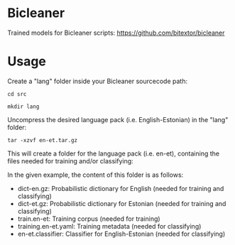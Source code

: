 # Bicleaner

Trained models for Bicleaner scripts: https://github.com/bitextor/bicleaner

# Usage

Create a "lang" folder inside your Bicleaner sourcecode path:


`cd src`

`mkdir lang`

Uncompress the desired language pack (i.e. English-Estonian) in the "lang" folder:

`tar -xzvf en-et.tar.gz`

This will create a folder for the language pack (i.e. en-et), containing the files needed for training and/or classifying:

In the given example, the content of this folder is as follows:

* dict-en.gz: Probabilistic dictionary for English (needed for training and classifying)
* dict-et.gz: Probabilistic dictionary for Estonian (needed for training and classifying)
* train.en-et: Training corpus  (needed for training)
* training.en-et.yaml: Training metadata (needed for classifying)
* en-et.classifier: Classifier for English-Estonian  (needed for classifying)
